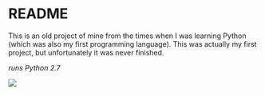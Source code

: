 # README #

This is an old project of mine from the times when I was learning Python (which was also my first programming language). This was actually my first project, but unfortunately it was never finished.

_runs Python 2.7_

![](https://i.gyazo.com/0b8355c8fff6c7fce7f2c165a12d64d1.png)
